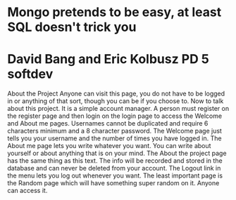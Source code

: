 Mongo pretends to be easy, at least SQL doesn't trick you
==========================================================

David Bang and Eric Kolbusz PD 5 softdev
=====================================

About the Project
Anyone can visit this page, you do not have to be logged in or anything of that sort, though you can be if you choose to.
Now to talk about this project.
It is a simple account manager. A person must register on the register page and then login on the login page
to access the Welcome and About me pages. Usernames cannot be duplicated and require 6 characters minimum and a 8 character password.
The Welcome page just tells you your username and the number of times you have logged in.
The About me page lets you write whatever you want. You can write about yourself or about anything that is on your mind.
The About the project page has the same thing as this text.
The info will be recorded and stored in the database and can never be deleted from your account.
The Logout link in the menu lets you log out whenever you want.
The least important page is the Random page which will have something super random on it. Anyone can access it.
